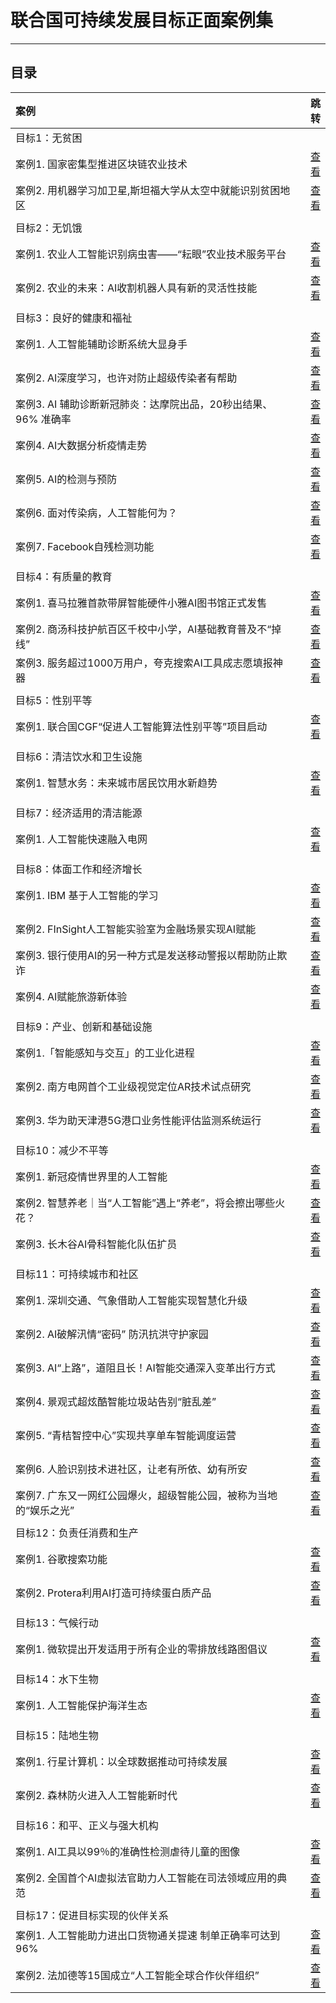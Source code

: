 # 联合国可持续发展目标正面案例集

----------

## 目录

| 案例 | 跳转 | 
| :-----| ----: | 
| 目标1：无贫困 |  | 
| 案例1. 国家密集型推进区块链农业技术 | [查看](case/1/1.md) | 
| 案例2. 用机器学习加卫星,斯坦福大学从太空中就能识别贫困地区 | [查看](case/1/2.md) | 
|  |  | 
| 目标2：无饥饿 |  | 
| 案例1. 农业人工智能识别病虫害——“耘眼”农业技术服务平台 | [查看](case/2/1.md) | 
| 案例2. 农业的未来：AI收割机器人具有新的灵活性技能 | [查看](case/2/2.md) | 
|  |  | 
| 目标3：良好的健康和福祉|  | 
| 案例1. 人工智能辅助诊断系统大显身手 | [查看]() | 
| 案例2. AI深度学习，也许对防止超级传染者有帮助 | [查看]() | 
| 案例3. AI 辅助诊断新冠肺炎：达摩院出品，20秒出结果、96% 准确率 | [查看]() | 
| 案例4. AI大数据分析疫情走势 | [查看]() | 
| 案例5. AI的检测与预防 | [查看]() | 
| 案例6. 面对传染病，人工智能何为？ | [查看]() | 
| 案例7. Facebook自残检测功能 | [查看]() | 
|  |  | 
| 目标4：有质量的教育|  | 
| 案例1. 喜马拉雅首款带屏智能硬件小雅AI图书馆正式发售 | [查看]() | 
| 案例2. 商汤科技护航百区千校中小学，AI基础教育普及不“掉线” | [查看]() | 
| 案例3. 服务超过1000万用户，夸克搜索AI工具成志愿填报神器 | [查看]() | 
|  |  | 
| 目标5：性别平等|  | 
| 案例1. 联合国CGF“促进人工智能算法性别平等”项目启动 | [查看]() | 
|  |  | 
| 目标6：清洁饮水和卫生设施|  | 
| 案例1. 智慧水务：未来城市居民饮用水新趋势 | [查看]() | 
|  |  | 
| 目标7：经济适用的清洁能源|  | 
| 案例1. 人工智能快速融入电网 | [查看]() | 
|  |  | 
| 目标8：体面工作和经济增长|  | 
| 案例1. IBM 基于人工智能的学习| [查看]() | 
| 案例2. FInSight人工智能实验室为金融场景实现AI赋能| [查看]() | 
| 案例3. 银行使用AI的另一种方式是发送移动警报以帮助防止欺诈| [查看]() | 
| 案例4. AI赋能旅游新体验| [查看]() | 
|  |  | 
| 目标9：产业、创新和基础设施|  | 
| 案例1.「智能感知与交互」的工业化进程| [查看]() | 
| 案例2. 南方电网首个工业级视觉定位AR技术试点研究| [查看]() | 
| 案例3. 华为助天津港5G港口业务性能评估监测系统运行| [查看]() | 
|  |  | 
| 目标10：减少不平等|  | 
| 案例1. 新冠疫情世界里的人工智能| [查看]() | 
| 案例2. 智慧养老｜当“人工智能”遇上“养老”，将会擦出哪些火花？| [查看]() | 
| 案例3. 长木谷AI骨科智能化队伍扩员| [查看]() | 
|  |  | 
| 目标11：可持续城市和社区|  | 
| 案例1. 深圳交通、气象借助人工智能实现智慧化升级 | [查看]() | 
| 案例2. AI破解汛情“密码” 防汛抗洪守护家园 | [查看]() | 
| 案例3. AI“上路”，道阻且长！AI智能交通深入变革出行方式 | [查看]() | 
| 案例4. 景观式超炫酷智能垃圾站告别“脏乱差” | [查看]() | 
| 案例5. “青桔智控中心”实现共享单车智能调度运营 | [查看]() | 
| 案例6. 人脸识别技术进社区，让老有所依、幼有所安 | [查看]() | 
| 案例7. 广东又一网红公园爆火，超级智能公园，被称为当地的“娱乐之光” | [查看]() 
|  |  | 
| 目标12：负责任消费和生产 |  | 
| 案例1. 谷歌搜索功能 | [查看]() | 
| 案例2. Protera利用AI打造可持续蛋白质产品 | [查看]() | 
|  |  | 
| 目标13：气候行动 |  | 
| 案例1. 微软提出开发适用于所有企业的零排放线路图倡议 | [查看]() | 
|  |  | 
| 目标14：水下生物 |  | 
| 案例1. 人工智能保护海洋生态 | [查看]() | 
|  |  | 
| 目标15：陆地生物 |  | 
| 案例1. 行星计算机：以全球数据推动可持续发展 | [查看]() | 
| 案例2. 森林防火进入人工智能新时代 | [查看]() | 
|  |  | 
| 目标16：和平、正义与强大机构 |  | 
| 案例1. AI工具以99％的准确性检测虐待儿童的图像 | [查看]() | 
| 案例2. 全国首个AI虚拟法官助力人工智能在司法领域应用的典范 | [查看]() | 
|  |  | 
| 目标17：促进目标实现的伙伴关系 |  | 
| 案例1. 人工智能助力进出口货物通关提速 制单正确率可达到96% | [查看]() | 
| 案例2. 法加德等15国成立“人工智能全球合作伙伴组织” | [查看]() | 